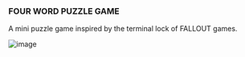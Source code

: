### FOUR WORD PUZZLE GAME 

A mini puzzle game inspired by the terminal lock of FALLOUT games.

![image](https://github.com/user-attachments/assets/403c64ac-6ba5-4e70-9ada-5cf1dd5f49f7)
